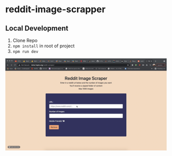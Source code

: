 # reddit-image-scrapper

## Local Development
1) Clone Repo
2) `npm install` in root of project
3) `npm run dev`

<img src="2021-10-17 18.29.51.gif">
